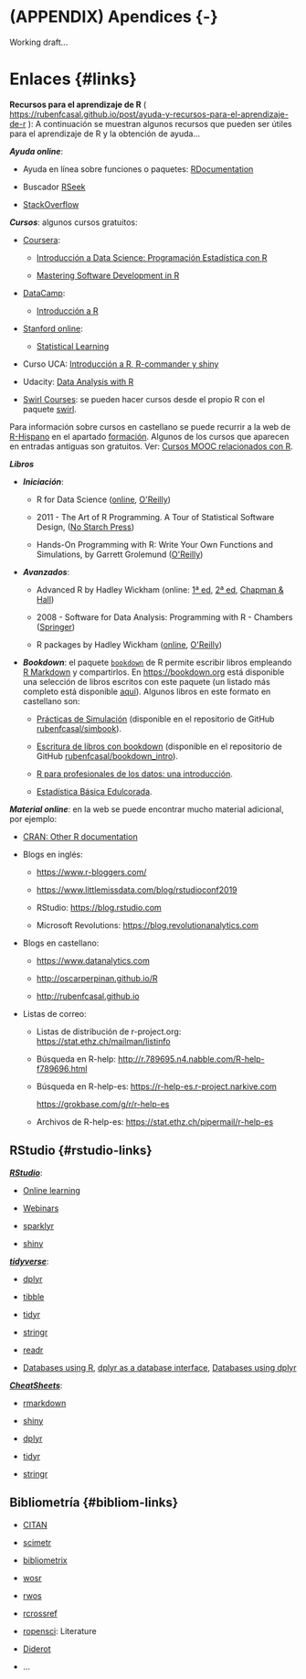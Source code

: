 # (APPENDIX) Apendices {-} 

Working draft...




# Enlaces {#links}

**Recursos para el aprendizaje de R** (  <https://rubenfcasal.github.io/post/ayuda-y-recursos-para-el-aprendizaje-de-r>
): A continuación se muestran algunos recursos que pueden ser útiles para el aprendizaje de R y la obtención de ayuda...


***Ayuda online***:

- Ayuda en línea sobre funciones o paquetes: [RDocumentation](https://www.rdocumentation.org/)

- Buscador [RSeek](http://rseek.org/)

- [StackOverflow](http://stackoverflow.com/questions/tagged/r)


***Cursos***:
algunos cursos gratuitos:
   
- [Coursera](https://www.coursera.org/):

    - [Introducción a Data Science: Programación Estadística con  R](https://www.coursera.org/learn/intro-data-science-programacion-estadistica-r)

    - [Mastering Software Development in R](https://www.coursera.org/specializations/r)

<!-- -->

- [DataCamp](https://www.datacamp.com/courses):

    - [Introducción a R](https://www.datacamp.com/courses/introduccion-a-r/)
  
<!-- -->
  
- [Stanford online](http://online.stanford.edu/courses):

    - [Statistical Learning](http://online.stanford.edu/course/statistical-learning)
  
<!-- -->

- Curso UCA: [Introducción a R, R-commander y shiny](http://knuth.uca.es/moodle/course/view.php?id=51)

<!-- -->

- Udacity: [Data Analysis with R](https://eu.udacity.com/course/data-analysis-with-r--ud651)

<!-- -->

- [Swirl Courses](https://swirlstats.com/scn/title.html):
  se pueden hacer cursos desde el propio R con el paquete
  [swirl](https://swirlstats.com).

<!-- 
Preparar curso con el paquete swirl?
-->

Para información sobre cursos en castellano se puede recurrir a la web de [R-Hispano](http://r-es.org/) en el apartado [formación](http://r-es.org/category/formacion). Algunos de los cursos que aparecen en entradas antiguas son gratuitos. 
Ver: [Cursos MOOC relacionados con R](http://r-es.org/2016/02/12/cursos-masivos-y-otra-formacion-on-line-sobre-r/).


***Libros***

* ***Iniciación***:
    
    - R for Data Science
      ([online](http://r4ds.had.co.nz/), [O'Reilly](http://shop.oreilly.com/product/0636920034407.do))
    
    - 2011 - The Art of R Programming. A Tour of Statistical Software Design, 
      ([No Starch Press](https://www.nostarch.com/artofr.htm))
    
    - Hands-On Programming with R: Write Your Own Functions and Simulations, 
      by Garrett Grolemund 
      ([O'Reilly](http://shop.oreilly.com/product/0636920028574.do))
    
* ***Avanzados***:
    
    - Advanced R by Hadley Wickham
      (online: [1ª ed](http://adv-r.had.co.nz/), 
      [2ª ed](https://adv-r.hadley.nz/), 
      [Chapman & Hall](https://www.amazon.com/dp/1466586966))
    
    - 2008 - Software for Data Analysis: Programming with R - Chambers
      ([Springer](http://www.springer.com/la/book/9780387759357))
    
    - R packages by Hadley Wickham
      ([online](http://r-pkgs.had.co.nz/),
      [O'Reilly](http://shop.oreilly.com/product/0636920034421.do))

* ***Bookdown***:
  el paquete [`bookdown`](https://bookdown.org) de R permite escribir libros empleando 
  [R Markdown](http://rmarkdown.rstudio.com) y compartirlos. 
  En https://bookdown.org está disponible una selección de libros escritos con este paquete 
  (un listado más completo está disponible [aquí](https://bookdown.org/home/archive/)).
  Algunos libros en este formato en castellano son:
    
    - [Prácticas de Simulación](https://rubenfcasal.github.io/simbook)
      (disponible en el repositorio de GitHub
      [rubenfcasal/simbook](https://github.com/rubenfcasal/simbook)).
      
    - [Escritura de libros con bookdown](https://rubenfcasal.github.io/bookdown_intro/)
      (disponible en el repositorio de GitHub
      [rubenfcasal/bookdown_intro](https://github.com/rubenfcasal/bookdown_intro)).
    
    - [R para profesionales de los datos: una introducción](https://www.datanalytics.com/libro_r/index.html).
    
    - [Estadística Básica Edulcorada](https://bookdown.org/aquintela/EBE).


***Material online***:
en la web se puede encontrar mucho material adicional, por ejemplo:

- [CRAN: Other R documentation](https://www.r-project.org/other-docs.html)

- Blogs en inglés:

    - https://www.r-bloggers.com/

    - https://www.littlemissdata.com/blog/rstudioconf2019 
    
    - RStudio: https://blog.rstudio.com
    
    - Microsoft Revolutions: https://blog.revolutionanalytics.com


- Blogs en castellano:

    -  https://www.datanalytics.com
    
    -  http://oscarperpinan.github.io/R
  
    -  http://rubenfcasal.github.io
   
   
- Listas de correo:

    - Listas de distribución de r-project.org: https://stat.ethz.ch/mailman/listinfo
    
    - Búsqueda en R-help:  http://r.789695.n4.nabble.com/R-help-f789696.html
    
    - Búsqueda en R-help-es: https://r-help-es.r-project.narkive.com
      
        https://grokbase.com/g/r/r-help-es

    - Archivos de R-help-es: https://stat.ethz.ch/pipermail/r-help-es


## RStudio {#rstudio-links}

[***RStudio***](https://www.rstudio.com): 
  
* [Online learning](https://www.rstudio.com/online-learning) 
  
* [Webinars](https://resources.rstudio.com/webinars)

* [sparklyr](https://spark.rstudio.com/)

* [shiny](http://shiny.rstudio.com)


[***tidyverse***](https://www.tidyverse.org/):

- [dplyr](https://dplyr.tidyverse.org)

- [tibble](https://tibble.tidyverse.org)

- [tidyr](https://tidyr.tidyverse.org)

- [stringr](https://stringr.tidyverse.org)

- [readr](https://readr.tidyverse.org)

- [Databases using R](https://db.rstudio.com),
  [dplyr as a database interface](https://db.rstudio.com/overview),
  [Databases using dplyr](https://db.rstudio.com/dplyr)

[***CheatSheets***](https://resources.rstudio.com/rstudio-cheatsheets):

- [rmarkdown](https://resources.rstudio.com/rstudio-cheatsheets/rmarkdown-2-0-cheat-sheet)

- [shiny](https://resources.rstudio.com/rstudio-cheatsheets/shiny-cheat-sheet)

- [dplyr](https://github.com/rstudio/cheatsheets/blob/master/data-transformation.pdf)

- [tidyr](https://github.com/rstudio/cheatsheets/blob/master/data-import.pdf)

- [stringr](https://resources.rstudio.com/rstudio-cheatsheets/stringr-cheat-sheet)
  

## Bibliometría {#bibliom-links}

- [CITAN](https://cran.r-project.org/web/packages/CITAN/index.html)

- [scimetr](https://rubenfcasal.github.io/scimetr/index.html)

- [bibliometrix](http://www.bibliometrix.org)

- [wosr](https://vt-arc.github.io/wosr/index.html)

- [rwos](https://github.com/juba/rwos)

- [rcrossref](https://docs.ropensci.org/rcrossref)

- [ropensci](https://ropensci.org/packages/): Literature

- [Diderot](https://cran.r-project.org/web/packages/Diderot/index.html)

- ...


 

